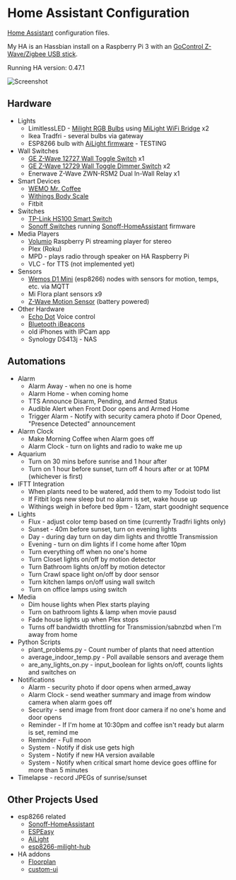 # Home Assistant Configuration
[Home Assistant](http://homeassistant.io) configuration files.

My HA is an Hassbian install on a Raspberry Pi 3 with an [GoControl Z-Wave/Zigbee USB stick](http://amzn.to/2u8XVGm).

Running HA version: 0.47.1

![Screenshot](https://github.com/oakbrad/brad-homeassistant-config/blob/master/screenshots/ha-1-homepage.png)

## Hardware
* Lights
  * LimitlessLED - [Milight RGB Bulbs](http://amzn.to/2slpT2W) using [MiLight WiFi Bridge](http://amzn.to/2roEQ59) x2
  * Ikea Tradfri - several bulbs via gateway
  * ESP8266 bulb with [AiLight firmware](https://github.com/stelgenhof/AiLight) - TESTING
* Wall Switches
  * [GE Z-Wave 12727 Wall Toggle Switch](http://amzn.to/2rnVCBs) x1
  * [GE Z-Wave 12729 Wall Toggle Dimmer Switch](http://amzn.to/2spiWil) x2
  * Enerwave Z-Wave ZWN-RSM2 Dual In-Wall Relay x1
* Smart Devices
  * [WEMO Mr. Coffee](http://amzn.to/2sysDuG)
  * [Withings Body Scale](http://amzn.to/2spNwIQ)
  * Fitbit
* Switches
  * [TP-Link HS100 Smart Switch](http://amzn.to/2sq1bQb)
  * [Sonoff Switches](https://www.itead.cc/sonoff-wifi-wireless-switch.html) running [Sonoff-HomeAssistant](https://github.com/KmanOz/Sonoff-HomeAssistant) firmware
* Media Players
  * [Volumio](https://volumio.org/) Raspberry Pi streaming player for stereo
  * Plex (Roku)
  * MPD - plays radio through speaker on HA Raspberry Pi
  * VLC - for TTS (not implemented yet)
* Sensors
  * [Wemos D1 Mini](http://amzn.to/2sydVU8) (esp8266) nodes with sensors for motion, temps, etc. via MQTT
  * Mi Flora plant sensors x9
  * [Z-Wave Motion Sensor](http://amzn.to/2symNta) (battery powered)
* Other Hardware
  * [Echo Dot](http://amzn.to/2ubdoVC) Voice control
  * [Bluetooth iBeacons](http://amzn.to/2slTOIF)
  * old iPhones with IPCam app
  * Synology DS413j - NAS
  
## Automations
* Alarm
  * Alarm Away - when no one is home
  * Alarm Home - when coming home
  * TTS Announce Disarm, Pending, and Armed Status
  * Audible Alert when Front Door opens and Armed Home
  * Trigger Alarm - Notify with security camera photo if Door Opened, "Presence Detected" announcement
* Alarm Clock
  * Make Morning Coffee when Alarm goes off
  * Alarm Clock - turn on lights and radio to wake me up
* Aquarium
  * Turn on 30 mins before sunrise and 1 hour after
  * Turn on 1 hour before sunset, turn off 4 hours after or at 10PM (whichever is first)
* IFTT Integration
  * When plants need to be watered, add them to my Todoist todo list
  * If Fitbit logs new sleep but no alarm is set, wake house up
  * Withings weigh in before bed 9pm - 12am, start goodnight sequence
* Lights
  * Flux - adjust color temp based on time (currently Tradfri lights only)
  * Sunset - 40m before sunset, turn on evening lights
  * Day - during day turn on day dim lights and throttle Transmission
  * Evening - turn on dim lights if I come home after 10pm
  * Turn everything off when no one's home
  * Turn Closet lights on/off by motion detector
  * Turn Bathroom lights on/off by motion detector
  * Turn Crawl space light on/off by door sensor
  * Turn kitchen lamps on/off using wall switch
  * Turn on office lamps using switch
* Media
  * Dim house lights when Plex starts playing
  * Turn on bathroom lights & lamp when movie pausd
  * Fade house lights up when Plex stops
  * Turns off bandwidth throttling for Transmission/sabnzbd when I'm away from home
* Python Scripts
  * plant_problems.py - Count number of plants that need attention
  * average_indoor_temp.py - Poll available sensors and average them
  * are_any_lights_on.py - input_boolean for lights on/off, counts lights and switches on
* Notifications
  * Alarm - security photo if door opens when armed_away
  * Alarm Clock - send weather summary and image from window camera when alarm goes off
  * Security - send image from front door camera if no one's home and door opens
  * Reminder - If I'm home at 10:30pm and coffee isn't ready but alarm is set, remind me
  * Reminder - Full moon 
  * System - Notify if disk use gets high
  * System - Notify if new HA version available
  * System - Notify when critical smart home device goes offline for more than 5 minutes
* Timelapse - record JPEGs of sunrise/sunset
 
## Other Projects Used
* esp8266 related
  * [Sonoff-HomeAssistant](https://github.com/KmanOz/Sonoff-HomeAssistant)
  * [ESPEasy](https://github.com/letscontrolit/ESPEasy)
  * [AiLight](https://github.com/stelgenhof/AiLight)
  * [esp8266-milight-hub](https://github.com/sidoh/esp8266_milight_hub)
* HA addons
  * [Floorplan](https://github.com/pkozul/ha-floorplan)
  * [custom-ui](https://github.com/andrey-git/home-assistant-custom-ui)
